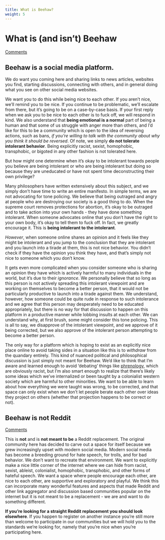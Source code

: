 ```yaml
---
title: What is Beehaw?
weight: 5
---
```

# What is (and isn’t) Beehaw
[Comments](https://beehaw.org/post/107014)

## Beehaw is a social media platform. 
We do want you coming here and sharing links to news articles, websites you find, starting discussions, connecting with others, and in general doing what you see on other social media websites. 

We want you to do this while being nice to each other. If you aren’t nice, we’ll remind you to be nice. If you continue to be problematic, we’ll escalate from there, but it’s going to be on a case-by-case basis. If your first reply when we ask you to be nice to each other is to fuck off, we will respond in kind. We also understand that **being emotional is a normal** part of being a human and that some of us struggle with anger more than others, and I’d like for this to be a community which is open to the idea of reversing actions, such as bans, *if you’re willing to talk with the community about why you think it should be reversed*. Of note, we simply **do not tolerate intolerant behavior**. Being explicitly racist, sexist, homophobic, transphobic, or bigoted in any other fashion is not tolerated here.

But how might one determine when it’s okay to be intolerant towards people you believe are being intolerant or who are being intolerant but doing so because they are uneducated or have not spent time deconstructing their own privilege? 

Many philosophers have written extensively about this subject, and we simply don’t have time to write an entire manifesto. In simple terms, we are not advocating for tone policing. We believe that being outraged and angry at people who are destroying our society is a good thing to do. When the supreme court removes protections for abortion, it’s okay to be outraged and to take action into your own hands - they have done something intolerant. When someone advocates online that you don’t have the right to your own body, it’s okay to tell them to fuck off. In fact, we greatly encourage it. This is **being intolerant to the intolerant**.

*However*, when someone online shares an opinion and it feels like they might be intolerant and you jump to the conclusion that they are intolerant and you launch into a tirade at them, this is not nice behavior. You didn’t check if they have the opinion you think they have, and that’s simply not nice to someone which you don’t know.

It gets even more complicated when you consider someone who is sharing an opinion they have which is actively harmful to many individuals in the world, but it’s due to their *ignorance*. We personally believe that so long as this person is not actively spreading this intolerant viewpoint and are working on themselves to become a better person, that it would not be particularly productive to launch into a tirade against them. We understand, however, how someone could be quite rude in response to such intolerance and we agree that this person may desperately need to be educated appropriately, but there is no way for that discussion to happen on this platform in a productive manner while lobbing insults at each other. We can understand why, at first brush, some might consider this tone policing. This is all to say, we disapprove of the intolerant viewpoint, and we approve of it being corrected, but we also approve of the intolerant person attempting to become a better person.

The only way for a platform which is hoping to exist as an explicitly nice place online to avoid taking sides in a situation like this is to *withdraw* from the quandary entirely. This kind of nuanced political and philosophical discussion is just simply not meant for Beehaw. We’d like to think that I’m aware and learned enough to avoid ‘debating’ things like [phrenology](https://en.wikipedia.org/wiki/Phrenology), which are obviously racist, but I’m also smart enough to realize that there’s likely some ideas which we’ve internalized or been taught by a colonialist western society which are harmful to other minorities. We want to be able to learn about how everything we were taught was wrong, to be corrected, and that space can only exist when we don’t let people berate each other over ideas they project on others (whether that projection happens to be correct or not).

## Beehaw is not Reddit
[Comments](https://beehaw.org/post/439918)

This is **not** and is **not meant to be** a Reddit replacement. The original community here has decided to carve out a space for itself because we grew increasingly upset with modern social media. Modern social media has become a breeding ground for hate speech, for trolls, and for bad behavior. We don’t want to recreate that environment. We want to explicitly make a nice little corner of the internet where we can hide from racist, sexist, ableist, colonialist, homophobic, transphobic, and other forms of hateful speech. We want a space where people encourage each other, are nice to each other, are supportive and exploratory and playful. We think this can incorporate many wonderful features and aspects that made Reddit and other link aggregator and discussion based communities popular on the internet but it is not meant to be a replacement - we are and want to do something different. 

**If you’re looking for a straight Reddit replacement you should look elsewhere**. If you happen to register on another instance you’re still more than welcome to participate in our communities but we will hold you to the standards we’re looking for, namely that you’re nice when you’re participating here.
